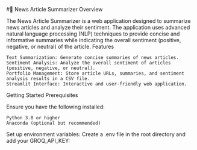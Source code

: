 #📰 News Article Summarizer
Overview

The News Article Summarizer is a web application designed to summarize news articles and analyze their sentiment. The application uses advanced natural language processing (NLP) techniques to provide concise and informative summaries while indicating the overall sentiment (positive, negative, or neutral) of the article.
Features

    Text Summarization: Generate concise summaries of news articles.
    Sentiment Analysis: Analyze the overall sentiment of articles (positive, negative, or neutral).
    Portfolio Management: Store article URLs, summaries, and sentiment analysis results in a CSV file.
    Streamlit Interface: Interactive and user-friendly web application.

Getting Started
Prerequisites

Ensure you have the following installed:

    Python 3.8 or higher
    Anaconda (optional but recommended)
Set up environment variables:
Create a .env file in the root directory and add your GROQ_API_KEY:

